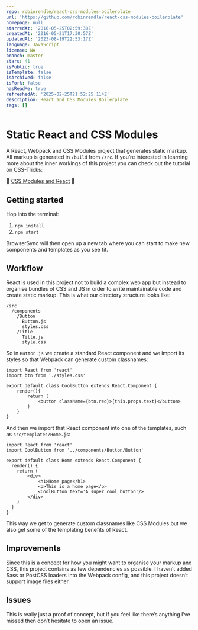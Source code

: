 ```yaml
---
repo: robinrendle/react-css-modules-boilerplate
url: 'https://github.com/robinrendle/react-css-modules-boilerplate'
homepage: null
starredAt: '2016-05-25T02:59:38Z'
createdAt: '2016-05-21T17:30:57Z'
updatedAt: '2023-08-19T22:53:17Z'
language: JavaScript
license: NA
branch: master
stars: 41
isPublic: true
isTemplate: false
isArchived: false
isFork: false
hasReadMe: true
refreshedAt: '2025-02-25T21:52:25.114Z'
description: React and CSS Modules Boilerplate
tags: []
---
```


# Static React and CSS Modules

A React, Webpack and CSS Modules project that generates static markup. All markup is generated in `/build` from `/src`. If you’re interested in learning more about the inner workings of this project you can check out the tutorial on CSS-Tricks:

📕 [CSS Modules and React](https://css-tricks.com/css-modules-part-3-react/) 📕


## Getting started

Hop into the terminal:

1. `npm install`
2. `npm start`

BrowserSync will then open up a new tab where you can start to make new components and templates as you see fit. 

## Workflow

React is used in this project not to build a complex web app but instead to organise bundles of CSS and JS in order to write maintainable code and create static markup. This is what our directory structure looks like:

```
/src
  /components
    /Button
      Button.js
      styles.css
    /Title
      Title.js
      style.css
```

So in `Button.js` we create a standard React component and we import its styles so that Webpack can generate custom classnames: 

```
import React from 'react'
import btn from './styles.css'

export default class CoolButton extends React.Component {
    render(){
        return (
            <button className={btn.red}>{this.props.text}</button>
        )
    }
}
```

And then we import that React component into one of the templates, such as `src/templates/Home.js`: 

```
import React from 'react'
import CoolButton from '../components/Button/Button'

export default class Home extends React.Component {
  render() {
    return (
        <div>
            <h1>Home page</h1>
            <p>This is a home page</p>
            <CoolButton text='A super cool button'/>
        </div>
    )
  }
}
```

This way we get to generate custom classnames like CSS Modules but we also get some of the templating benefits of React.

## Improvements

Since this is a concept for how you might want to organise your markup and CSS, this project contains as few dependencies as possible. I haven’t added Sass or PostCSS loaders into the Webpack config, and this project doesn’t support image files either. 

## Issues

This is really just a proof of concept, but if you feel like there’s anything I’ve missed then don’t hesitate to open an issue. 
